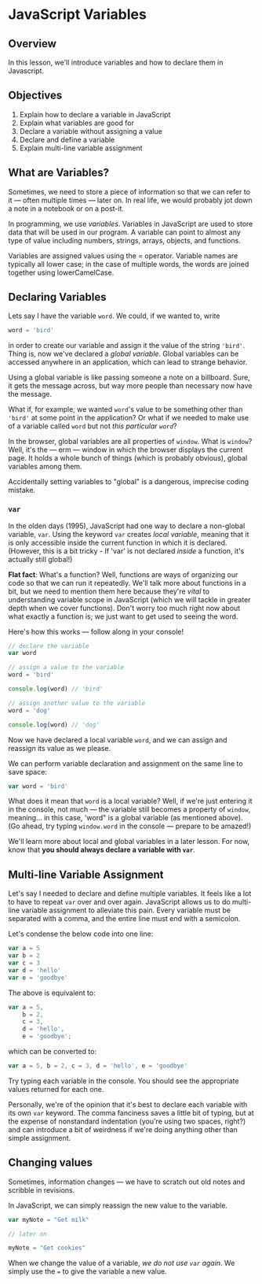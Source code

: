 # JavaScript Variables

## Overview

In this lesson, we'll introduce variables and how to declare them in Javascript. 

## Objectives

1. Explain how to declare a variable in JavaScript
2. Explain what variables are good for
3. Declare a variable without assigning a value
4. Declare and define a variable
5. Explain multi-line variable assignment

## What are Variables?

Sometimes, we need to store a piece of information so that we can refer to it — often multiple times — later on. In real life, we would probably jot down a note in a notebook or on a post-it.

In programming, we use _variables_. Variables in JavaScript are used to store data that will be used in our program. A variable can point to almost any type of value including numbers, strings, arrays, objects, and functions.

Variables are assigned values using the = operator. Variable names are typically all lower case; in the case of multiple words, the words are joined together using lowerCamelCase.


## Declaring Variables

Lets say I have the variable `word`. We could, if we wanted to, write

``` js
word = 'bird'
```

in order to create our variable and assign it the value of the string `'bird'`. Thing is, now we've declared a _global variable_. Global variables can be accessed anywhere in an application, which can lead to strange behavior.

Using a global variable is like passing someone a note on a billboard. Sure, it gets the message across, but way more people than necessary now have the message.

What if, for example, we wanted `word`'s value to be something other than `'bird'` at some point in the application? Or what if we needed to make use of a variable called `word` but not _this particular `word`_?

In the browser, global variables are all properties of `window`. What is `window`? Well, it's the — erm — window in which the browser displays the current page. It holds a whole bunch of things (which is probably obvious), global variables among them.

Accidentally setting variables to "global" is a dangerous, imprecise coding mistake.

### `var`

In the olden days (1995), JavaScript had one way to declare a non-global variable, `var`. Using the keyword `var` creates _local variable_, meaning that it is only accessible inside the current function in which it is declared. (However, this is a bit tricky - If 'var' is not declared *inside* a function, it's actually still global!)

**Flat fact**: What's a function? Well, functions are ways of organizing our code so that we can run it repeatedly. We'll talk more about functions in a bit, but we need to mention them here because they're _vital_ to understanding variable scope in JavaScript (which we will tackle in greater depth when we cover functions). Don't worry too much right now about what exactly a function is; we just want to get used to seeing the word.

Here's how this works — follow along in your console!

``` js
// declare the variable
var word

// assign a value to the variable
word = 'bird'

console.log(word) // 'bird'

// assign another value to the variable
word = 'dog'

console.log(word) // 'dog'
```

Now we have declared a local variable `word`, and we can assign and reassign its value as we please.

We can perform variable declaration and assignment on the same line to save space:

``` js
var word = 'bird'
```

What does it mean that `word` is a local variable? Well, if we're just entering it in the console, not much — the variable still becomes a property of `window`, meaning... in this case, 'word" is a global variable (as mentioned above). (Go ahead, try typing `window.word` in the console — prepare to be amazed!)

We'll learn more about local and global variables in a later lesson. For now, know that **you should always declare a variable with `var`**.

## Multi-line Variable Assignment

Let's say I needed to declare and define multiple variables. It feels like a lot to have to repeat `var` over and over again. JavaScript allows us to do multi-line variable assignment to alleviate this pain. Every variable must be separated with a comma, and the entire line must end with a semicolon.

Let's condense the below code into one line:

```js
var a = 5
var b = 2
var c = 3
var d = 'hello'
var e = 'goodbye'
```

The above is equivalent to:

```js
var a = 5,
    b = 2,
    c = 3,
    d = 'hello',
    e = 'goodbye';
```

which can be converted to:

```js
var a = 5, b = 2, c = 3, d = 'hello', e = 'goodbye'
```

Try typing each variable in the console. You should see the appropriate values returned for each one.

Personally, we're of the opinion that it's best to declare each variable with its own `var` keyword. The comma fanciness saves a little bit of typing, but at the expense of nonstandard indentation (you're using two spaces, right?) and can introduce a bit of weirdness if we're doing anything other than simple assignment.

## Changing values

Sometimes, information changes — we have to scratch out old notes and scribble in revisions.

In JavaScript, we can simply reassign the new value to the variable.

```js
var myNote = "Get milk"

// later on

myNote = "Get cookies"
```

When we change the value of a variable, _we do not use `var` again_. We simply use the `=` to give the variable a new value.